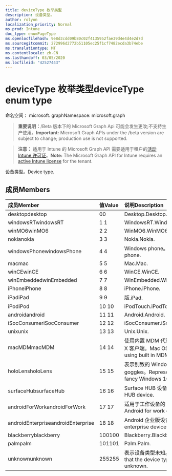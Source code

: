 ```yaml
---
title: deviceType 枚举类型
description: 设备类型。
author: rolyon
localization_priority: Normal
ms.prod: Intune
doc_type: enumPageType
ms.openlocfilehash: 9e8d3cdd09b80c02f4135952fae39d4e4d4e2d7d
ms.sourcegitcommit: 272996d2772b51105ec25f1cf7482ecda3b74ebe
ms.translationtype: MT
ms.contentlocale: zh-CN
ms.lasthandoff: 03/05/2020
ms.locfileid: "42527443"
---
```

# <a name="devicetype-enum-type"></a><span data-ttu-id="ed48b-103">deviceType 枚举类型</span><span class="sxs-lookup"><span data-stu-id="ed48b-103">deviceType enum type</span></span>

<span data-ttu-id="ed48b-104">命名空间： microsoft. graph</span><span class="sxs-lookup"><span data-stu-id="ed48b-104">Namespace: microsoft.graph</span></span>

> <span data-ttu-id="ed48b-105">**重要说明：**/Beta 版本下的 Microsoft Graph Api 可能会发生更改;不支持生产使用。</span><span class="sxs-lookup"><span data-stu-id="ed48b-105">**Important:** Microsoft Graph APIs under the /beta version are subject to change; production use is not supported.</span></span>

> <span data-ttu-id="ed48b-106">**注意：** 适用于 Intune 的 Microsoft Graph API 需要适用于租户的[活动 Intune 许可证](https://go.microsoft.com/fwlink/?linkid=839381)。</span><span class="sxs-lookup"><span data-stu-id="ed48b-106">**Note:** The Microsoft Graph API for Intune requires an [active Intune license](https://go.microsoft.com/fwlink/?linkid=839381) for the tenant.</span></span>

<span data-ttu-id="ed48b-107">设备类型。</span><span class="sxs-lookup"><span data-stu-id="ed48b-107">Device type.</span></span>

## <a name="members"></a><span data-ttu-id="ed48b-108">成员</span><span class="sxs-lookup"><span data-stu-id="ed48b-108">Members</span></span>
|<span data-ttu-id="ed48b-109">成员</span><span class="sxs-lookup"><span data-stu-id="ed48b-109">Member</span></span>|<span data-ttu-id="ed48b-110">值</span><span class="sxs-lookup"><span data-stu-id="ed48b-110">Value</span></span>|<span data-ttu-id="ed48b-111">说明</span><span class="sxs-lookup"><span data-stu-id="ed48b-111">Description</span></span>|
|:---|:---|:---|
|<span data-ttu-id="ed48b-112">desktop</span><span class="sxs-lookup"><span data-stu-id="ed48b-112">desktop</span></span>|<span data-ttu-id="ed48b-113">0</span><span class="sxs-lookup"><span data-stu-id="ed48b-113">0</span></span>|<span data-ttu-id="ed48b-114">Desktop.</span><span class="sxs-lookup"><span data-stu-id="ed48b-114">Desktop.</span></span>|
|<span data-ttu-id="ed48b-115">windowsRT</span><span class="sxs-lookup"><span data-stu-id="ed48b-115">windowsRT</span></span>|<span data-ttu-id="ed48b-116">1 </span><span class="sxs-lookup"><span data-stu-id="ed48b-116">1</span></span>|<span data-ttu-id="ed48b-117">WindowsRT.</span><span class="sxs-lookup"><span data-stu-id="ed48b-117">WindowsRT.</span></span>|
|<span data-ttu-id="ed48b-118">winMO6</span><span class="sxs-lookup"><span data-stu-id="ed48b-118">winMO6</span></span>|<span data-ttu-id="ed48b-119">2 </span><span class="sxs-lookup"><span data-stu-id="ed48b-119">2</span></span>|<span data-ttu-id="ed48b-120">WinMO6.</span><span class="sxs-lookup"><span data-stu-id="ed48b-120">WinMO6.</span></span>|
|<span data-ttu-id="ed48b-121">nokia</span><span class="sxs-lookup"><span data-stu-id="ed48b-121">nokia</span></span>|<span data-ttu-id="ed48b-122">3 </span><span class="sxs-lookup"><span data-stu-id="ed48b-122">3</span></span>|<span data-ttu-id="ed48b-123">Nokia.</span><span class="sxs-lookup"><span data-stu-id="ed48b-123">Nokia.</span></span>|
|<span data-ttu-id="ed48b-124">windowsPhone</span><span class="sxs-lookup"><span data-stu-id="ed48b-124">windowsPhone</span></span>|<span data-ttu-id="ed48b-125">4 </span><span class="sxs-lookup"><span data-stu-id="ed48b-125">4</span></span>|<span data-ttu-id="ed48b-126">Windows phone。</span><span class="sxs-lookup"><span data-stu-id="ed48b-126">Windows phone.</span></span>|
|<span data-ttu-id="ed48b-127">mac</span><span class="sxs-lookup"><span data-stu-id="ed48b-127">mac</span></span>|<span data-ttu-id="ed48b-128">5 </span><span class="sxs-lookup"><span data-stu-id="ed48b-128">5</span></span>|<span data-ttu-id="ed48b-129">Mac.</span><span class="sxs-lookup"><span data-stu-id="ed48b-129">Mac.</span></span>|
|<span data-ttu-id="ed48b-130">winCE</span><span class="sxs-lookup"><span data-stu-id="ed48b-130">winCE</span></span>|<span data-ttu-id="ed48b-131">6 </span><span class="sxs-lookup"><span data-stu-id="ed48b-131">6</span></span>|<span data-ttu-id="ed48b-132">WinCE.</span><span class="sxs-lookup"><span data-stu-id="ed48b-132">WinCE.</span></span>|
|<span data-ttu-id="ed48b-133">winEmbedded</span><span class="sxs-lookup"><span data-stu-id="ed48b-133">winEmbedded</span></span>|<span data-ttu-id="ed48b-134">7 </span><span class="sxs-lookup"><span data-stu-id="ed48b-134">7</span></span>|<span data-ttu-id="ed48b-135">WinEmbedded.</span><span class="sxs-lookup"><span data-stu-id="ed48b-135">WinEmbedded.</span></span>|
|<span data-ttu-id="ed48b-136">iPhone</span><span class="sxs-lookup"><span data-stu-id="ed48b-136">iPhone</span></span>|<span data-ttu-id="ed48b-137">8 </span><span class="sxs-lookup"><span data-stu-id="ed48b-137">8</span></span>|<span data-ttu-id="ed48b-138">iPhone.</span><span class="sxs-lookup"><span data-stu-id="ed48b-138">iPhone.</span></span>|
|<span data-ttu-id="ed48b-139">iPad</span><span class="sxs-lookup"><span data-stu-id="ed48b-139">iPad</span></span>|<span data-ttu-id="ed48b-140">9 </span><span class="sxs-lookup"><span data-stu-id="ed48b-140">9</span></span>|<span data-ttu-id="ed48b-141">版.</span><span class="sxs-lookup"><span data-stu-id="ed48b-141">iPad.</span></span>|
|<span data-ttu-id="ed48b-142">iPod</span><span class="sxs-lookup"><span data-stu-id="ed48b-142">iPod</span></span>|<span data-ttu-id="ed48b-143">10 </span><span class="sxs-lookup"><span data-stu-id="ed48b-143">10</span></span>|<span data-ttu-id="ed48b-144">iPodTouch.</span><span class="sxs-lookup"><span data-stu-id="ed48b-144">iPodTouch.</span></span>|
|<span data-ttu-id="ed48b-145">android</span><span class="sxs-lookup"><span data-stu-id="ed48b-145">android</span></span>|<span data-ttu-id="ed48b-146">11 </span><span class="sxs-lookup"><span data-stu-id="ed48b-146">11</span></span>|<span data-ttu-id="ed48b-147">Android.</span><span class="sxs-lookup"><span data-stu-id="ed48b-147">Android.</span></span>|
|<span data-ttu-id="ed48b-148">iSocConsumer</span><span class="sxs-lookup"><span data-stu-id="ed48b-148">iSocConsumer</span></span>|<span data-ttu-id="ed48b-149">12 </span><span class="sxs-lookup"><span data-stu-id="ed48b-149">12</span></span>|<span data-ttu-id="ed48b-150">iSocConsumer.</span><span class="sxs-lookup"><span data-stu-id="ed48b-150">iSocConsumer.</span></span>|
|<span data-ttu-id="ed48b-151">unix</span><span class="sxs-lookup"><span data-stu-id="ed48b-151">unix</span></span>|<span data-ttu-id="ed48b-152">13 </span><span class="sxs-lookup"><span data-stu-id="ed48b-152">13</span></span>|<span data-ttu-id="ed48b-153">Unix.</span><span class="sxs-lookup"><span data-stu-id="ed48b-153">Unix.</span></span>|
|<span data-ttu-id="ed48b-154">macMDM</span><span class="sxs-lookup"><span data-stu-id="ed48b-154">macMDM</span></span>|<span data-ttu-id="ed48b-155">14 </span><span class="sxs-lookup"><span data-stu-id="ed48b-155">14</span></span>|<span data-ttu-id="ed48b-156">使用内置 MDM 代理的 Mac OS X 客户端。</span><span class="sxs-lookup"><span data-stu-id="ed48b-156">Mac OS X client using built in MDM agent.</span></span>|
|<span data-ttu-id="ed48b-157">holoLens</span><span class="sxs-lookup"><span data-stu-id="ed48b-157">holoLens</span></span>|<span data-ttu-id="ed48b-158">15 </span><span class="sxs-lookup"><span data-stu-id="ed48b-158">15</span></span>|<span data-ttu-id="ed48b-159">表示别致的 Windows 10 goggles。</span><span class="sxs-lookup"><span data-stu-id="ed48b-159">Representing the fancy Windows 10 goggles.</span></span>|
|<span data-ttu-id="ed48b-160">surfaceHub</span><span class="sxs-lookup"><span data-stu-id="ed48b-160">surfaceHub</span></span>|<span data-ttu-id="ed48b-161">16 </span><span class="sxs-lookup"><span data-stu-id="ed48b-161">16</span></span>|<span data-ttu-id="ed48b-162">Surface HUB 设备。</span><span class="sxs-lookup"><span data-stu-id="ed48b-162">Surface HUB device.</span></span>|
|<span data-ttu-id="ed48b-163">androidForWork</span><span class="sxs-lookup"><span data-stu-id="ed48b-163">androidForWork</span></span>|<span data-ttu-id="ed48b-164">17 </span><span class="sxs-lookup"><span data-stu-id="ed48b-164">17</span></span>|<span data-ttu-id="ed48b-165">适用于工作设备的 Android。</span><span class="sxs-lookup"><span data-stu-id="ed48b-165">Android for work device.</span></span>|
|<span data-ttu-id="ed48b-166">androidEnterprise</span><span class="sxs-lookup"><span data-stu-id="ed48b-166">androidEnterprise</span></span>|<span data-ttu-id="ed48b-167">18 </span><span class="sxs-lookup"><span data-stu-id="ed48b-167">18</span></span>|<span data-ttu-id="ed48b-168">Android 企业版设备。</span><span class="sxs-lookup"><span data-stu-id="ed48b-168">Android enterprise device.</span></span>|
|<span data-ttu-id="ed48b-169">blackberry</span><span class="sxs-lookup"><span data-stu-id="ed48b-169">blackberry</span></span>|<span data-ttu-id="ed48b-170">100</span><span class="sxs-lookup"><span data-stu-id="ed48b-170">100</span></span>|<span data-ttu-id="ed48b-171">Blackberry.</span><span class="sxs-lookup"><span data-stu-id="ed48b-171">Blackberry.</span></span>|
|<span data-ttu-id="ed48b-172">palm</span><span class="sxs-lookup"><span data-stu-id="ed48b-172">palm</span></span>|<span data-ttu-id="ed48b-173">101</span><span class="sxs-lookup"><span data-stu-id="ed48b-173">101</span></span>|<span data-ttu-id="ed48b-174">Palm.</span><span class="sxs-lookup"><span data-stu-id="ed48b-174">Palm.</span></span>|
|<span data-ttu-id="ed48b-175">unknown</span><span class="sxs-lookup"><span data-stu-id="ed48b-175">unknown</span></span>|<span data-ttu-id="ed48b-176">255</span><span class="sxs-lookup"><span data-stu-id="ed48b-176">255</span></span>|<span data-ttu-id="ed48b-177">表示设备类型未知。</span><span class="sxs-lookup"><span data-stu-id="ed48b-177">Represents that the device type is unknown.</span></span>|



